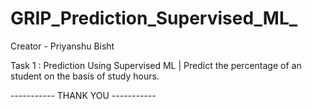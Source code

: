 # GRIP_Prediction_Supervised_ML_

Creator - Priyanshu Bisht

Task 1 : Prediction Using Supervised ML | Predict the percentage of an student on the basis of study hours.

----------- THANK YOU -----------
